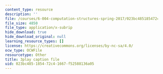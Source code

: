 ```yaml
---
content_type: resource
description: ''
file: /courses/6-004-computation-structures-spring-2017/023bc485185472c41667f52588136a05_uh5zxZCp70c.srt
file_size: 4850
file_type: application/x-subrip
hide_download: true
hide_download_original: null
learning_resource_types: []
license: https://creativecommons.org/licenses/by-nc-sa/4.0/
ocw_type: OCWFile
resourcetype: Other
title: 3play caption file
uid: 023bc485-1854-72c4-1667-f52588136a05
---
```

